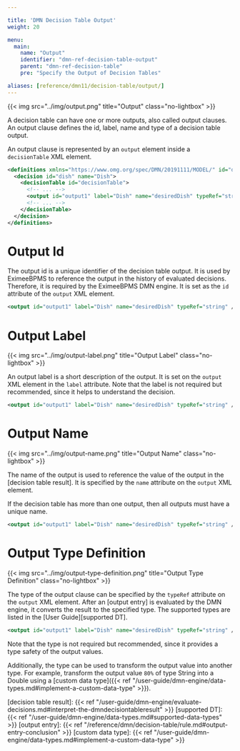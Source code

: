 ```yaml
---

title: 'DMN Decision Table Output'
weight: 20

menu:
  main:
    name: "Output"
    identifier: "dmn-ref-decision-table-output"
    parent: "dmn-ref-decision-table"
    pre: "Specify the Output of Decision Tables"

aliases: [reference/dmn11/decision-table/output/]
---
```


{{< img src="../img/output.png" title="Output" class="no-lightbox" >}}

A decision table can have one or more outputs, also called output clauses. An
output clause defines the id, label, name and type of a decision table output.

An output clause is represented by an `output` element inside a `decisionTable`
XML element.

```xml
<definitions xmlns="https://www.omg.org/spec/DMN/20191111/MODEL/" id="definitions" name="definitions" namespace="http://camunda.org/schema/1.0/dmn">
  <decision id="dish" name="Dish">
    <decisionTable id="decisionTable">
      <!-- ... -->
      <output id="output1" label="Dish" name="desiredDish" typeRef="string" />
      <!-- ... -->
    </decisionTable>
  </decision>
</definitions>

```

# Output Id

The output id is a unique identifier of the decision table output. It is used
by EximeeBPMS to reference the output in the history of
evaluated decisions. Therefore, it is required by the EximeeBPMS DMN engine. It is
set as the `id` attribute of the `output` XML element.

```xml
<output id="output1" label="Dish" name="desiredDish" typeRef="string" />
```

# Output Label

{{< img src="../img/output-label.png" title="Output Label" class="no-lightbox" >}}

An output label is a short description of the output. It is set on the `output`
XML element in the `label` attribute. Note that the label is not required but
recommended, since it helps to understand the decision.

```xml
<output id="output1" label="Dish" name="desiredDish" typeRef="string" />
```

# Output Name

{{< img src="../img/output-name.png" title="Output Name" class="no-lightbox" >}}

The name of the output is used to reference the value of the output in the
[decision table result]. It is specified by the `name` attribute on the
`output` XML element.

If the decision table has more than one output, then all outputs must have a
unique name.

```xml
<output id="output1" label="Dish" name="desiredDish" typeRef="string" />
```

# Output Type Definition

{{< img src="../img/output-type-definition.png" title="Output Type Definition" class="no-lightbox" >}}

The type of the output clause can be specified by the `typeRef` attribute on the
`output` XML element. After an [output entry] is evaluated by the
DMN engine, it converts the result to the specified type. The supported types
are listed in the [User Guide][supported DT].

```xml
<output id="output1" label="Dish" name="desiredDish" typeRef="string" />
```

Note that the type is not required but recommended, since it provides a type
safety of the output values.

Additionally, the type can be used to transform the output value into another
type. For example, transform the output value `80%` of type String into a
Double using a [custom data type]({{< ref "/user-guide/dmn-engine/data-types.md#implement-a-custom-data-type" >}}).


[decision table result]: {{< ref "/user-guide/dmn-engine/evaluate-decisions.md#interpret-the-dmndecisiontableresult" >}}
[supported DT]: {{< ref "/user-guide/dmn-engine/data-types.md#supported-data-types" >}}
[output entry]: {{< ref "/reference/dmn/decision-table/rule.md#output-entry-conclusion" >}}
[custom data type]: {{< ref "/user-guide/dmn-engine/data-types.md#implement-a-custom-data-type" >}}
